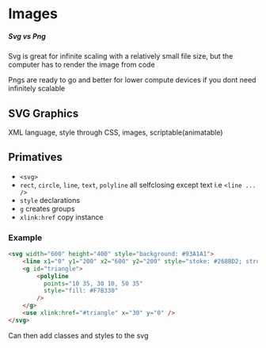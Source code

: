 # Images

##### Svg vs Png

Svg is great for infinite scaling with a relatively small file size, but the computer has to render the image from code

Pngs are ready to go and better for lower compute devices if you dont need infinitely scalable

## SVG Graphics

XML language, style through CSS, images, scriptable(animatable)

## Primatives

- `<svg>`
- `rect`, `circle`, `line`, `text`, `polyline` all selfclosing except text i.e `<line ... />`
- `style` declarations
- `g` creates groups
- `xlink:href` copy instance

### Example

```html
<svg width="600" height="400" style="background: #93A1A1">
	<line x1="0" y1="200" x2="600" y2="200" style="stoke: #268BD2; stroke-width: 40px" />
    <g id="triangle">
    	<polyline
          points="10 35, 30 10, 50 35"
          style="fill: #F7B330" 
        />
    </g>
    <use xlink:href="#triangle" x="30" y="0" />
</svg>
```

Can then add classes and styles to the svg 